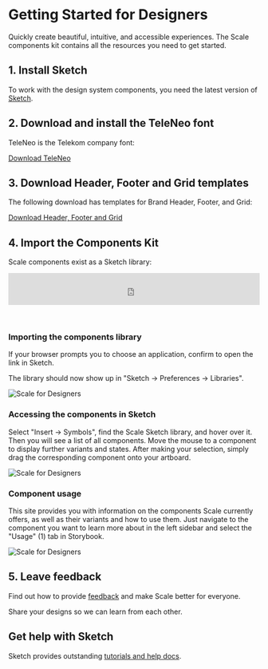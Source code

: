 # Getting Started for Designers

Quickly create beautiful, intuitive, and accessible experiences. The Scale components kit contains all the resources you need to get started.

## 1. Install Sketch

To work with the design system components, you need the latest version of <a href="https://www.sketch.com/" target="_blank" rel="noopener noreferrer">Sketch</a>.

## 2. Download and install the TeleNeo font

TeleNeo is the Telekom company font:

[Download TeleNeo](https://www.brand-design.telekom.com/asset/font-0-teleneo/)

## 3. Download Header, Footer and Grid templates

The following download has templates for Brand Header, Footer, and Grid:

[Download Header, Footer and Grid](https://www.brand-design.telekom.com/asset/web-component-kit-0-sketch-library-mit-header-footer--gestaltungsraster/)

## 4. Import the Components Kit

Scale components exist as a Sketch library:

<iframe src="https://www.brand-design.telekom.com/?tx_bdrss_sketchlibraryiframe[show]=2&no_cache=1"
name="SketchLibrary"
style="border: none;"
frameborder="0" marginheight="0px" marginwidth="0px" height="64px" width="100%">
</iframe>

&nbsp;

### Importing the components library

If your browser prompts you to choose an application, confirm to open the link in Sketch.

The library should now show up in "Sketch → Preferences → Libraries".

![Scale for Designers](assets/1_setup/2_scale-for-designers/preferences.png)

### Accessing the components in Sketch

Select "Insert → Symbols", find the Scale Sketch library, and hover over it. Then you will see a list of all components. Move the mouse to a component to display further variants and states. After making your selection, simply drag the corresponding component onto your artboard.

![Scale for Designers](assets/1_setup/2_scale-for-designers/insert.png)

### Component usage

This site provides you with information on the components Scale currently offers, as well as their variants and how to use them.
Just navigate to the component you want to learn more about in the left sidebar and select the "Usage" (1) tab in Storybook.

![Scale for Designers](assets/1_setup/2_scale-for-designers/storybook-Usage-tab.png)

## 5. Leave feedback

Find out how to provide [feedback](./?path=/story/contact-your-feedback--page) and make Scale better for everyone.

Share your designs so we can learn from each other.

## Get help with Sketch

Sketch provides outstanding <a href="https://www.sketch.com/docs/" target="_blank" rel="noopener noreferrer">tutorials and help docs</a>.
